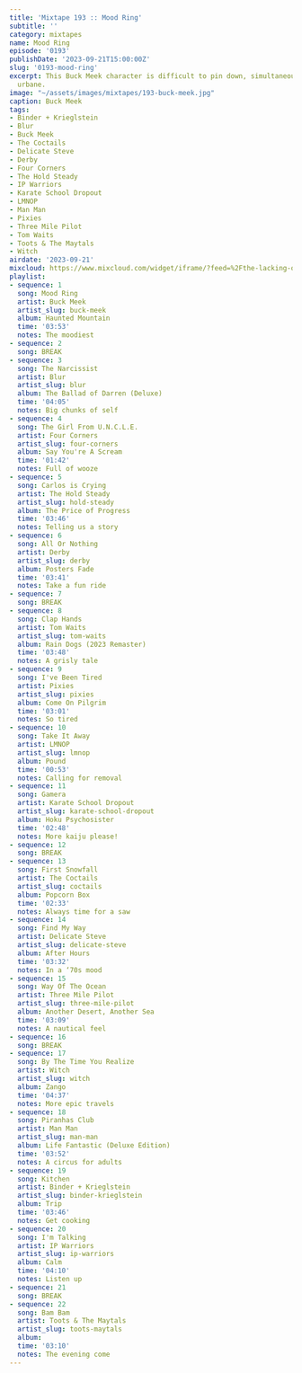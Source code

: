 ```yaml
---
title: 'Mixtape 193 :: Mood Ring'
subtitle: ''
category: mixtapes
name: Mood Ring
episode: '0193'
publishDate: '2023-09-21T15:00:00Z'
slug: '0193-mood-ring'
excerpt: This Buck Meek character is difficult to pin down, simultaneously rural and
  urbane.
image: "~/assets/images/mixtapes/193-buck-meek.jpg"
caption: Buck Meek
tags:
- Binder + Krieglstein
- Blur
- Buck Meek
- The Coctails
- Delicate Steve
- Derby
- Four Corners
- The Hold Steady
- IP Warriors
- Karate School Dropout
- LMNOP
- Man Man
- Pixies
- Three Mile Pilot
- Tom Waits
- Toots & The Maytals
- Witch
airdate: '2023-09-21'
mixcloud: https://www.mixcloud.com/widget/iframe/?feed=%2Fthe-lacking-org%2Fs84znm-193-mood-ring%2F&hide_artwork=1&hide_cover=1&light=1
playlist:
- sequence: 1
  song: Mood Ring
  artist: Buck Meek
  artist_slug: buck-meek
  album: Haunted Mountain
  time: '03:53'
  notes: The moodiest
- sequence: 2
  song: BREAK
- sequence: 3
  song: The Narcissist
  artist: Blur
  artist_slug: blur
  album: The Ballad of Darren (Deluxe)
  time: '04:05'
  notes: Big chunks of self
- sequence: 4
  song: The Girl From U.N.C.L.E.
  artist: Four Corners
  artist_slug: four-corners
  album: Say You're A Scream
  time: '01:42'
  notes: Full of wooze
- sequence: 5
  song: Carlos is Crying
  artist: The Hold Steady
  artist_slug: hold-steady
  album: The Price of Progress
  time: '03:46'
  notes: Telling us a story
- sequence: 6
  song: All Or Nothing
  artist: Derby
  artist_slug: derby
  album: Posters Fade
  time: '03:41'
  notes: Take a fun ride
- sequence: 7
  song: BREAK
- sequence: 8
  song: Clap Hands
  artist: Tom Waits
  artist_slug: tom-waits
  album: Rain Dogs (2023 Remaster)
  time: '03:48'
  notes: A grisly tale
- sequence: 9
  song: I've Been Tired
  artist: Pixies
  artist_slug: pixies
  album: Come On Pilgrim
  time: '03:01'
  notes: So tired
- sequence: 10
  song: Take It Away
  artist: LMNOP
  artist_slug: lmnop
  album: Pound
  time: '00:53'
  notes: Calling for removal
- sequence: 11
  song: Gamera
  artist: Karate School Dropout
  artist_slug: karate-school-dropout
  album: Hoku Psychosister
  time: '02:48'
  notes: More kaiju please!
- sequence: 12
  song: BREAK
- sequence: 13
  song: First Snowfall
  artist: The Coctails
  artist_slug: coctails
  album: Popcorn Box
  time: '02:33'
  notes: Always time for a saw
- sequence: 14
  song: Find My Way
  artist: Delicate Steve
  artist_slug: delicate-steve
  album: After Hours
  time: '03:32'
  notes: In a ‘70s mood
- sequence: 15
  song: Way Of The Ocean
  artist: Three Mile Pilot
  artist_slug: three-mile-pilot
  album: Another Desert, Another Sea
  time: '03:09'
  notes: A nautical feel
- sequence: 16
  song: BREAK
- sequence: 17
  song: By The Time You Realize
  artist: Witch
  artist_slug: witch
  album: Zango
  time: '04:37'
  notes: More epic travels
- sequence: 18
  song: Piranhas Club
  artist: Man Man
  artist_slug: man-man
  album: Life Fantastic (Deluxe Edition)
  time: '03:52'
  notes: A circus for adults
- sequence: 19
  song: Kitchen
  artist: Binder + Krieglstein
  artist_slug: binder-krieglstein
  album: Trip
  time: '03:46'
  notes: Get cooking
- sequence: 20
  song: I'm Talking
  artist: IP Warriors
  artist_slug: ip-warriors
  album: Calm
  time: '04:10'
  notes: Listen up
- sequence: 21
  song: BREAK
- sequence: 22
  song: Bam Bam
  artist: Toots & The Maytals
  artist_slug: toots-maytals
  album:
  time: '03:10'
  notes: The evening come
---
```


